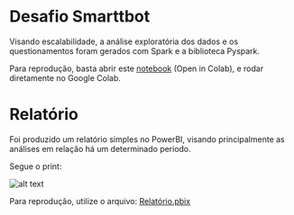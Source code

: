 # Desafio Smarttbot

Visando escalabilidade, a análise exploratória dos dados e os questionamentos foram gerados com Spark e a biblioteca Pyspark.

Para reprodução, basta abrir este [notebook](Desafio_Smarttbot.ipynb) (Open in Colab), e rodar diretamente no Google Colab.


# Relatório

Foi produzido um relatório simples no PowerBI, visando principalmente as análises em relação há um determinado periodo.

Segue o print:

![alt text](https://github.com/DiegoDangelo/Desafio_Smattbot/blob/main/Relatorio_PI.JPG)


Para reprodução, utilize o arquivo: [Relatório.pbix](Relatório.pbix)


